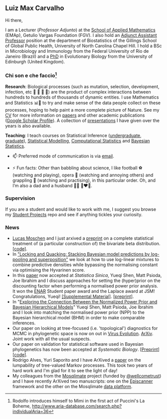 ## Luiz Max Carvalho

Hi there,

I am a Lecturer (_Professor Adjunto_) at the [School of Applied Mathematics](https://emap.fgv.br/en) (EMAp), Getulio Vargas Foundation (FGV). 
I also hold an [Adjunct Assistant Professor](https://sph.unc.edu/adv_profile/luiz-carvalho/) position at the department of Biostatistics of the Gillings School of Global Public Health, University of North Carolina Chapel Hill.
I hold a BSc in Microbiology and Immunology from the Federal University of Rio de Janeiro (Brazil) and a [PhD](https://era.ed.ac.uk/handle/1842/35510) in Evolutionary Biology from the University of Edinburgh (United Kingdom). 

### Chi son e che faccio[^1]
**Research**: Biological processes (such as mutation, selection, development, infection, etc 🧬 🐛 🌱 🦠) are the product of complex interactions between hundreds to hundreds of thousands of dynamic entities. I use Mathematics and Statistics 📊📐 to try and make sense of the data people collect on these processes, hoping to help paint a more complete picture of Nature. 
See my [CV](https://github.com/maxbiostat/CV/blob/master/cv_LMFCarvalho.pdf) for more information on [papers](https://github.com/maxbiostat/papers) and other academic publications ([Google Scholar Profile](https://scholar.google.com/citations?user=y2mxpbcAAAAJ&hl=en&authuser=1)).
 A collection of [presentations](https://github.com/maxbiostat/presentations) I have given over the years is also available.  
 
**Teaching**: I teach courses on Statistical Inference ([undergraduate](https://github.com/maxbiostat/Statistical_Inference_BSc), [graduate](https://github.com/maxbiostat/Statistical_Inference_MSc)), [Statistical Modelling](https://github.com/maxbiostat/stats_modelling),  [Computational Statistics](https://github.com/maxbiostat/Computational_Statistics) and [Bayesian Statistics](https://github.com/maxbiostat/BayesianStatisticsCourse). 


- 📫 Preferred mode of communication is via [email](mailto:lmax.fgv@gmail.com).

- ⚡ Fun facts: Other than babbling about science, I like football ⚽ (watching and playing), opera 🎼 (watching and annoying others) and grappling 🥋 (watching and practising), in this particular order. Oh, and I’m also a dad and a husband 👶👶 👩‍❤️‍👨.

### Supervision

If you are a student and would like to work with me, I suggest you browse my [Student Projects](https://github.com/maxbiostat/Student_projects) repo and see if anything tickles your curiosity.

### News
- [Lucas Moschen](https://lucasmoschen.github.io/) and I just arxived a [preprint](https://arxiv.org/abs/2303.01271) on a complete statistical treatment of (a particular construction of) the bivariate beta distribution. [[code]](https://github.com/lucasmoschen/bivariate-beta).
- In ["Locking and Quacking: Stacking Bayesian model predictions by log-pooling and superposition"](https://arxiv.org/abs/2305.07334) we look at how to use log-linear mixtures to combine predictive densities while bypassing the normalising constant via optimising the Hyvarinen score.
- In this [paper](https://www3.stat.sinica.edu.tw/ss_newpaper/SS-2023-0208_na.pdf) now accepted at _Statistica Sinica_, Yueqi Shen, Matt Psioda, Joe Ibrahim and I discuss approaches for setting the (hyper)prior on the discounting factor when performing a normalised power prior analysis. It won the [ENAR](https://www.enar.org/meetings/spring2023/) Student paper award and the Laplace award at JSM! Congratulations, Yueqi! [[Supplemental Material]](https://www3.stat.sinica.edu.tw/preprint/supp/2023-0208_supp.pdf). 
[[preprint]](https://arxiv.org/abs/2302.14230).
- In "[Exploring the Connection Between the Normalized Power Prior and Bayesian Hierarchical Models](https://arxiv.org/abs/2404.02453)" Yueqi Shen, Matt Psioda, Joe Ibrahim and I look into matching the normalised power prior (NPP) to the Bayesian hierarchical model (BHM) in order to make comparable inferences.
- Our paper on looking at tree-focused (i.e. 'topological') diagnostics for MCMC in phylogenetic space is now on out in [Virus Evolution]( https://doi.org/10.1093/ve/veae081). [ArXiv](https://arxiv.org/abs/2402.11657). Joint work with all the usual suspects.
- Our paper on validation for statistical software used in Bayesian phylogenetics has now been accepted at _Systematic Biology_.  [[Preprint]( https://doi.org/10.1101/2024.02.11.579856)] [[code](https://github.com/rbouckaert/DeveloperManual)].
- Rodrigo Alves, Yuri Saporito and I have ArXived a [paper](https://arxiv.org/abs/2410.17919) on the lumpability of tree-valued Markov processes. This took two years of hard work and I'm glad for it to see the light of day!
- My colleagues from the [Mosqlimate](https://mosqlimate.org/) project (funded by [@wellcometrust](https://wellcome.org/)) and I have recently ArXived two manuscripts: one on the [Episcanner](https://arxiv.org/abs/2407.21286) framework and the other on the Mosqlimate [data platform](https://arxiv.org/abs/2410.18945).  
[^1]: Rodolfo introduces himself to Mimi in the first act of Puccini's La Boheme, http://www.aria-database.com/search.php?individualAria=36
